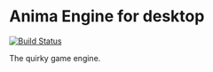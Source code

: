 # Anima Engine for desktop
[![Build Status](https://travis-ci.org/dragostis/Anima-Desktop.svg?branch=master)](https://travis-ci.org/dragostis/Anima-Desktop)

The quirky game engine.

